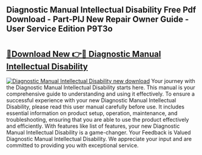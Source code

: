 ## Diagnostic Manual Intellectual Disability Free Pdf Download - Part-PlJ New Repair Owner Guide - User Service Edition P9T3o

# <h2><a href="http://bc1335.oget.top/?id=Diagnostic+Manual+Intellectual+Disability">🔗Download New 👉🔴 Diagnostic Manual Intellectual Disability</a></h2>

[![Diagnostic Manual Intellectual Disability new download](https://i.imgur.com/5g1atiW.png)](http://bc1335.oget.top/?id=Diagnostic+Manual+Intellectual+Disability)
Your journey with the Diagnostic Manual Intellectual Disability starts here. This manual is your comprehensive guide to understanding and using it effectively. To ensure a successful experience with your new Diagnostic Manual Intellectual Disability, please read this user manual carefully before use. It includes essential information on product setup, operation, maintenance, and troubleshooting, ensuring that you are able to use the product effectively and efficiently. With features like list of features, your new Diagnostic Manual Intellectual Disability is a game-changer. Your Feedback is Valued Diagnostic Manual Intellectual Disability. We appreciate your input and are committed to providing you with exceptional service.

